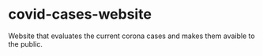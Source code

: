 # covid-cases-website
Website that evaluates the current corona cases and makes them avaible to the public.
